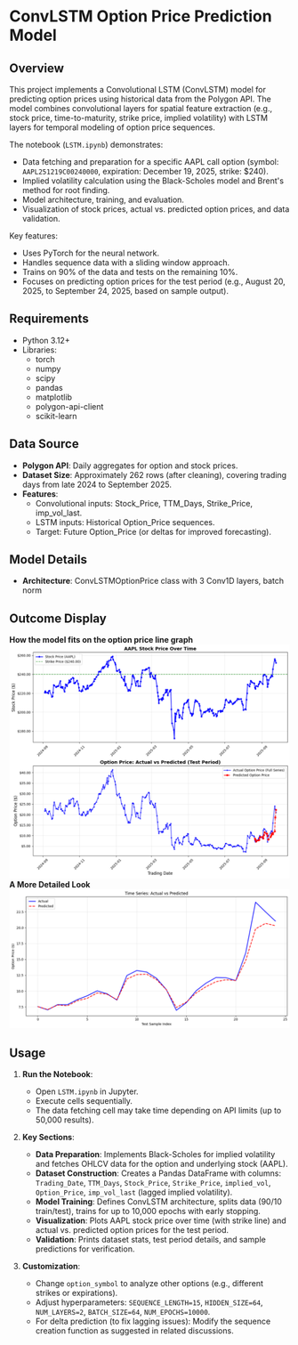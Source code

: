 # ConvLSTM Option Price Prediction Model

## Overview

This project implements a Convolutional LSTM (ConvLSTM) model for predicting option prices using historical data from the Polygon API. The model combines convolutional layers for spatial feature extraction (e.g., stock price, time-to-maturity, strike price, implied volatility) with LSTM layers for temporal modeling of option price sequences.

The notebook (`LSTM.ipynb`) demonstrates:
- Data fetching and preparation for a specific AAPL call option (symbol: `AAPL251219C00240000`, expiration: December 19, 2025, strike: $240).
- Implied volatility calculation using the Black-Scholes model and Brent's method for root finding.
- Model architecture, training, and evaluation.
- Visualization of stock prices, actual vs. predicted option prices, and data validation.

Key features:
- Uses PyTorch for the neural network.
- Handles sequence data with a sliding window approach.
- Trains on 90% of the data and tests on the remaining 10%.
- Focuses on predicting option prices for the test period (e.g., August 20, 2025, to September 24, 2025, based on sample output).

## Requirements

- Python 3.12+
- Libraries:
  - torch
  - numpy
  - scipy
  - pandas
  - matplotlib
  - polygon-api-client
  - scikit-learn
    
## Data Source

- **Polygon API**: Daily aggregates for option and stock prices.
- **Dataset Size**: Approximately 262 rows (after cleaning), covering trading days from late 2024 to September 2025.
- **Features**:
  - Convolutional inputs: Stock_Price, TTM_Days, Strike_Price, imp_vol_last.
  - LSTM inputs: Historical Option_Price sequences.
  - Target: Future Option_Price (or deltas for improved forecasting).

## Model Details

- **Architecture**: ConvLSTMOptionPrice class with 3 Conv1D layers, batch norm
## Outcome Display
**How the model fits on the option price line graph**
<img src="demo/output2.png" alt="How modle fit on option price line graph" width="1000" />
**A More Detailed Look**
<img src="demo/output1.png" alt="A More Detailed Look" width="1000" />

## Usage

1. **Run the Notebook**:
   - Open `LSTM.ipynb` in Jupyter.
   - Execute cells sequentially.
   - The data fetching cell may take time depending on API limits (up to 50,000 results).

2. **Key Sections**:
   - **Data Preparation**: Implements Black-Scholes for implied volatility and fetches OHLCV data for the option and underlying stock (AAPL).
   - **Dataset Construction**: Creates a Pandas DataFrame with columns: `Trading_Date`, `TTM_Days`, `Stock_Price`, `Strike_Price`, `implied_vol`, `Option_Price`, `imp_vol_last` (lagged implied volatility).
   - **Model Training**: Defines ConvLSTM architecture, splits data (90/10 train/test), trains for up to 10,000 epochs with early stopping.
   - **Visualization**: Plots AAPL stock price over time (with strike line) and actual vs. predicted option prices for the test period.
   - **Validation**: Prints dataset stats, test period details, and sample predictions for verification.

3. **Customization**:
   - Change `option_symbol` to analyze other options (e.g., different strikes or expirations).
   - Adjust hyperparameters: `SEQUENCE_LENGTH=15`, `HIDDEN_SIZE=64`, `NUM_LAYERS=2`, `BATCH_SIZE=64`, `NUM_EPOCHS=10000`.
   - For delta prediction (to fix lagging issues): Modify the sequence creation function as suggested in related discussions.


